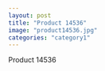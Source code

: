 ```yaml
---
layout: post
title: "Product 14536"
image: "product14536.jpg"
categories: "category1"
---
```

Product 14536
